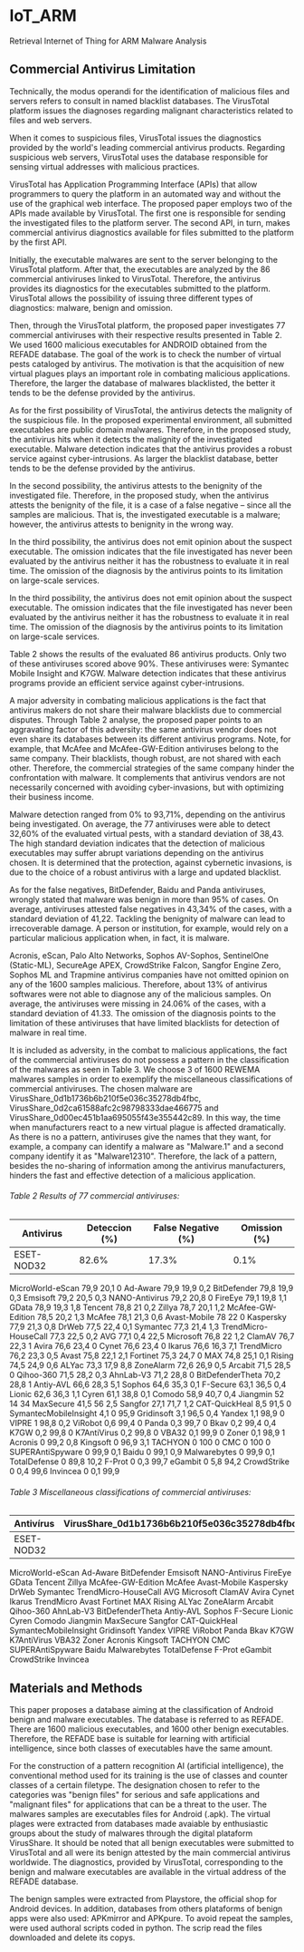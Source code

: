 # IoT_ARM
Retrieval Internet of Thing for  ARM Malware Analysis

## Commercial Antivirus Limitation

Technically, the modus operandi for the identification of malicious files and servers refers to consult in named blacklist databases. The VirusTotal platform issues the diagnoses regarding malignant characteristics related to files and web servers.

When it comes to suspicious files, VirusTotal issues the diagnostics provided by the world's leading commercial antivirus products. Regarding suspicious web servers, VirusTotal uses the database responsible for sensing virtual addresses with malicious practices.

VirusTotal has Application Programming Interface (APIs) that allow programmers to query the platform in an automated way and without the use of the graphical web interface. The proposed paper employs two of the APIs made available by VirusTotal. The first one is responsible for sending the investigated files to the platform server. The second API, in turn, makes commercial antivirus diagnostics available for files submitted to the platform by the first API.

Initially, the executable malwares are sent to the server belonging to the VirusTotal platform. After that, the executables are analyzed by the 86 commercial antiviruses linked to VirusTotal. Therefore, the antivirus provides its diagnostics for the executables submitted to the platform. VirusTotal allows the possibility of issuing three different types of diagnostics: malware, benign and omission.

Then, through the VirusTotal platform, the proposed paper investigates 77 commercial antiviruses with their respective results presented in Table 2. We used 1600 malicious executables for ANDROID obtained from the REFADE database. The goal of the work is to check the number of virtual pests cataloged by antivirus. The motivation is that the acquisition of new virtual plagues plays an important role in combating malicious applications. Therefore, the larger the database of malwares blacklisted, the better it tends to be the defense provided by the antivirus.

As for the first possibility of VirusTotal, the antivirus detects the malignity of the suspicious file. In the proposed experimental environment, all submitted executables are public domain malwares. Therefore, in the proposed study, the antivirus hits when it detects the malignity of the investigated executable. Malware detection indicates that the antivirus provides a robust service against cyber-intrusions. As larger the blacklist database, better tends to be the defense provided by the antivirus.

In the second possibility, the antivirus attests to the benignity of the investigated file. Therefore, in the proposed study, when the antivirus attests the benignity of the file, it is a case of a false negative – since all the samples are malicious. That is, the investigated executable is a malware; however, the antivirus attests to benignity in the wrong way.

In the third possibility, the antivirus does not emit opinion about the suspect executable. The omission indicates that the file investigated has never been evaluated by the antivirus neither it has the robustness to evaluate it in real time. The omission of the diagnosis by the antivirus points to its limitation on large-scale services.

In the third possibility, the antivirus does not emit opinion about the suspect executable. The omission indicates that the file investigated has never been evaluated by the antivirus neither it has the robustness to evaluate it in real time. The omission of the diagnosis by the antivirus points to its limitation on large-scale services.

Table 2 shows the results of the evaluated 86 antivirus products. Only two of these antiviruses scored above 90%. These antiviruses were: Symantec Mobile Insight and K7GW. Malware detection indicates that these antivirus programs provide an efficient service against cyber-intrusions.

A major adversity in combating malicious applications is the fact that antivirus makers do not share their malware blacklists due to commercial disputes. Through Table 2 analyse, the proposed paper points to an aggravating factor of this adversity: the same antivirus vendor does not even share its databases between its different antivirus programs. Note, for example, that McAfee and McAfee-GW-Edition antiviruses belong to the same company. Their blacklists, though robust, are not shared with each other. Therefore, the commercial strategies of the same company hinder the confrontation with malware. It complements that antivirus vendors are not necessarily concerned with avoiding cyber-invasions, but with optimizing their business income.

Malware detection ranged from 0% to 93,71%, depending on the antivirus being investigated. On average, the 77 antiviruses were able to detect 32,60% of the evaluated virtual pests, with a standard deviation of 38,43. The high standard deviation indicates that the detection of malicious executables may suffer abrupt variations depending on the antivirus chosen. It is determined that the protection, against cybernetic invasions, is due to the choice of a robust antivirus with a large and updated blacklist.

As for the false negatives, BitDefender, Baidu and Panda antiviruses, wrongly stated that malware was benign in more than 95% of cases. On average, antiviruses attested false negatives in 43,34% of the cases, with a standard deviation of 41,22. Tackling the benignity of malware can lead to irrecoverable damage. A person or institution, for example, would rely on a particular malicious application when, in fact, it is malware.

Acronis, eScan, Palo Alto Networks, Sophos AV-Sophos, SentinelOne (Static-ML), SecureAge APEX, CrowdStrike Falcon, Sangfor Engine Zero, Sophos ML and Trapmine antivirus companies have not omitted opinion on any of the 1600 samples malicious. Therefore, about 13% of antivirus softwares were not able to diagnose any of the malicious samples. On average, the antiviruses were missing in 24.06% of the cases, with a standard deviation of 41.33. The omission of the diagnosis points to the limitation of these antiviruses that have limited blacklists for detection of malware in real time.

It is included as adversity, in the combat to malicious applications, the fact of the commercial antiviruses do not possess a pattern in the classification of the malwares as seen in Table 3. We choose 3 of 1600 REWEMA malwares samples in order to exemplify the miscellaneous classifications of commercial antiviruses. The chosen malware are VirusShare_0d1b1736b6b210f5e036c35278db4fbc, VirusShare_0d2ca61588afc2c98798333dae466775 and VirusShare_0d00ec451b1aa695055f43e355442c89. In this way, the time when manufacturers react to a new virtual plague is affected dramatically. As there is no a pattern, antiviruses give the names that they want, for example, a company can identify a malware as "Malware.1" and a second company identify it as "Malware12310". Therefore, the lack of a pattern, besides the no-sharing of information among the antivirus manufacturers, hinders the fast and effective detection of a malicious application.

###### Table 2 Results of 77 commercial antiviruses:

Antivirus |	Deteccion (%) |	False Negative (%) |	Omission (%)
--------- | ------------- | ------------------ | -------------
ESET-NOD32 |	82.6% |	17.3% |	0.1% |
MicroWorld-eScan	79,9	20,1	0
Ad-Aware	79,9	19,9	0,2
BitDefender	79,8	19,9	0,3
Emsisoft	79,2	20,5	0,3
NANO-Antivirus	79,2	20,8	0
FireEye	79,1	19,8	1,1
GData	78,9	19,3	1,8
Tencent	78,8	21	0,2
Zillya	78,7	20,1	1,2
McAfee-GW-Edition	78,5	20,2	1,3
McAfee	78,1	21,3	0,6
Avast-Mobile	78	22	0
Kaspersky	77,9	21,3	0,8
DrWeb	77,5	22,4	0,1
Symantec	77,3	21,4	1,3
TrendMicro-HouseCall	77,3	22,5	0,2
AVG	77,1	0,4	22,5
Microsoft	76,8	22	1,2
ClamAV	76,7	22,3	1
Avira	76,6	23,4	0
Cynet	76,6	23,4	0
Ikarus	76,6	16,3	7,1
TrendMicro	76,2	23,3	0,5
Avast	75,8	22,1	2,1
Fortinet	75,3	24,7	0
MAX	74,8	25,1	0,1
Rising	74,5	24,9	0,6
ALYac	73,3	17,9	8,8
ZoneAlarm	72,6	26,9	0,5
Arcabit	71,5	28,5	0
Qihoo-360	71,5	28,2	0,3
AhnLab-V3	71,2	28,8	0
BitDefenderTheta	70,2	28,8	1
Antiy-AVL	66,6	28,3	5,1
Sophos	64,6	35,3	0,1
F-Secure	63,1	36,5	0,4
Lionic	62,6	36,3	1,1
Cyren	61,1	38,8	0,1
Comodo	58,9	40,7	0,4
Jiangmin	52	14	34
MaxSecure	41,5	56	2,5
Sangfor	27,1	71,7	1,2
CAT-QuickHeal	8,5	91,5	0
SymantecMobileInsight	4,1	0	95,9
Gridinsoft	3,1	96,5	0,4
Yandex	1,1	98,9	0
VIPRE	1	98,8	0,2
ViRobot	0,6	99,4	0
Panda	0,3	99,7	0
Bkav	0,2	99,4	0,4
K7GW	0,2	99,8	0
K7AntiVirus	0,2	99,8	0
VBA32	0,1	99,9	0
Zoner	0,1	98,9	1
Acronis	0	99,2	0,8
Kingsoft	0	96,9	3,1
TACHYON	0	100	0
CMC	0	100	0
SUPERAntiSpyware	0	99,9	0,1
Baidu	0	99,1	0,9
Malwarebytes	0	99,9	0,1
TotalDefense	0	89,8	10,2
F-Prot	0	0,3	99,7
eGambit	0	5,8	94,2
CrowdStrike	0	0,4	99,6
Invincea	0	0,1	99,9

###### Table 3 Miscellaneous classifications of commercial antiviruses:

Antivírus |	VirusShare_0d1b1736b6b210f5e036c35278db4fbc |	VirusShare_0d2ca61588afc2c98798333dae466775 |	VirusShare_0d00ec451b1aa695055f43e355442c89
--------- | ------------------------------------------- | ------------------------------------------- | --------------------------------------------
ESET-NOD32 |  | | |
MicroWorld-eScan
Ad-Aware
BitDefender
Emsisoft
NANO-Antivirus
FireEye
GData
Tencent
Zillya
McAfee-GW-Edition
McAfee
Avast-Mobile
Kaspersky
DrWeb
Symantec
TrendMicro-HouseCall
AVG
Microsoft
ClamAV
Avira
Cynet
Ikarus
TrendMicro
Avast
Fortinet
MAX
Rising
ALYac
ZoneAlarm
Arcabit
Qihoo-360
AhnLab-V3
BitDefenderTheta
Antiy-AVL
Sophos
F-Secure
Lionic
Cyren
Comodo
Jiangmin
MaxSecure
Sangfor
CAT-QuickHeal
SymantecMobileInsight
Gridinsoft
Yandex
VIPRE
ViRobot
Panda
Bkav
K7GW
K7AntiVirus
VBA32
Zoner
Acronis
Kingsoft
TACHYON
CMC
SUPERAntiSpyware
Baidu
Malwarebytes
TotalDefense
F-Prot
eGambit
CrowdStrike
Invincea



## Materials and Methods

This paper proposes a database aiming at the classification of Android benign and malware executables. The database is referred to as REFADE. There are 1600 malicious executables, and 1600 other benign executables. Therefore, the REFADE base is suitable for learning with artificial intelligence, since both classes of executables have the same amount.

For the construction of a pattern recognition AI (artificial intelligence), the conventional method used for its training is the use of classes and counter classes of a certain filetype. The designation chosen to refer to the categories was "benign files" for serious and safe applications and "malignant files" for applications that can be a threat to the user. The malwares samples are executables files for Android (.apk). The virtual plages were extracted from databases made avaiable by enthusiastic groups about the study of malwares through the digital plataform VirusShare. It should be noted that all benign executables were submitted to VirusTotal and all were its benign attested by the main commercial antivirus worldwide. The diagnostics, provided by VirusTotal, corresponding to the benign and malware executables are available in the virtual address of the REFADE database.

The benign samples were extracted from Playstore, the official shop for Android devices. In addition, databases from others plataforms of benign apps were also used: APKmirror and APKpure. To avoid repeat the samples, were used authoral scripts coded in python. The scrip read the files downloaded and delete its copys.
